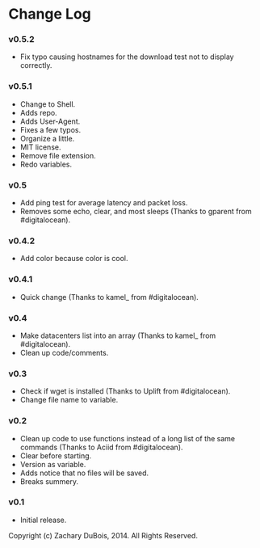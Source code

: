 # Change Log

### v0.5.2

- Fix typo causing hostnames for the download test not to display correctly.

### v0.5.1

- Change to Shell.
- Adds repo.
- Adds User-Agent.
- Fixes a few typos.
- Organize a little.
- MIT license.
- Remove file extension.
- Redo variables.

### v0.5

- Add ping test for average latency and packet loss.
- Removes some echo, clear, and most sleeps (Thanks to gparent from #digitalocean).

### v0.4.2

- Add color because color is cool.

### v0.4.1

- Quick change (Thanks to kamel_ from #digitalocean).

### v0.4

- Make datacenters list into an array (Thanks to kamel_ from #digitalocean).
- Clean up code/comments.

### v0.3

- Check if wget is installed (Thanks to Uplift from #digitalocean).
- Change file name to variable.

### v0.2

- Clean up code to use functions instead of a long list of the same commands (Thanks to Aciid from #digitalocean).
- Clear before starting. 
- Version as variable.
- Adds notice that no files will be saved.
- Breaks summery.

### v0.1

- Initial release.


Copyright (c) Zachary DuBois, 2014. All Rights Reserved.

